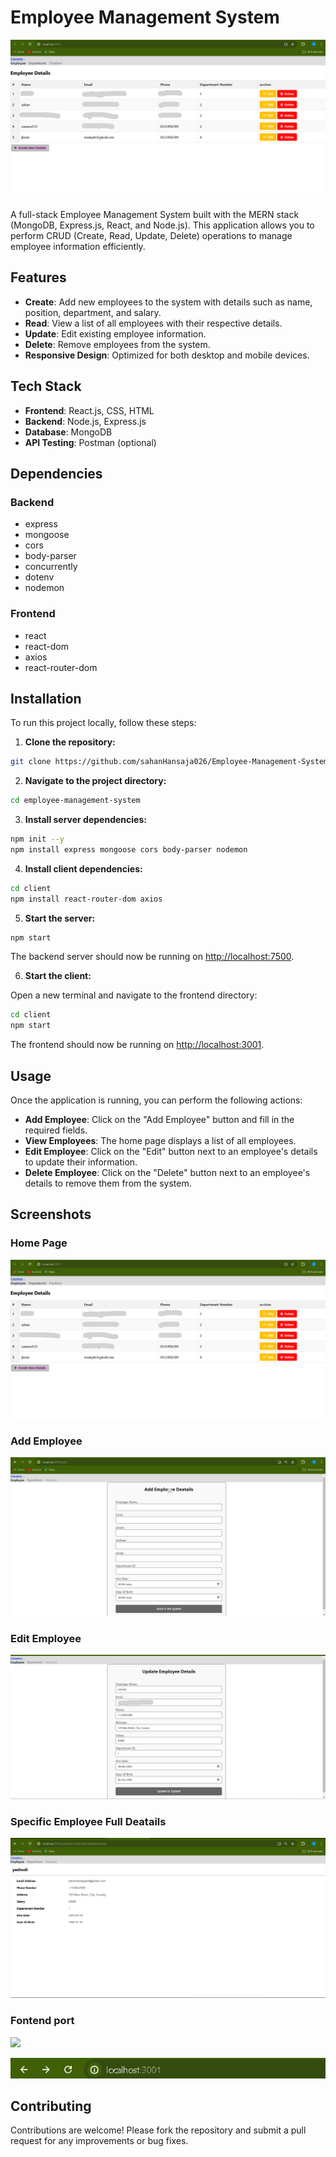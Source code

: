 # Employee Management System

![Home Page](https://github.com/sahan026/images/blob/main/employmanagemt1.png)

A full-stack Employee Management System built with the MERN stack (MongoDB, Express.js, React, and Node.js). This application allows you to perform CRUD (Create, Read, Update, Delete) operations to manage employee information efficiently.

## Features

- **Create**: Add new employees to the system with details such as name, position, department, and salary.
- **Read**: View a list of all employees with their respective details.
- **Update**: Edit existing employee information.
- **Delete**: Remove employees from the system.
- **Responsive Design**: Optimized for both desktop and mobile devices.

## Tech Stack

- **Frontend**: React.js, CSS, HTML
- **Backend**: Node.js, Express.js
- **Database**: MongoDB
- **API Testing**: Postman (optional)

## Dependencies

### Backend

- express
- mongoose
- cors
- body-parser
- concurrently
- dotenv
- nodemon

### Frontend

- react
- react-dom
- axios
- react-router-dom

## Installation

To run this project locally, follow these steps:

1. **Clone the repository:**

```bash
git clone https://github.com/sahanHansaja026/Employee-Management-System---MERN-.git
```

2. **Navigate to the project directory:**

```bash
cd employee-management-system
```

3. **Install server dependencies:**

```bash
npm init --y
npm install express mongoose cors body-parser nodemon
```

4. **Install client dependencies:**

```bash
cd client
npm install react-router-dom axios
```

5. **Start the server:**

```bash
npm start
```

The backend server should now be running on [http://localhost:7500](http://localhost:7500).

6. **Start the client:**

Open a new terminal and navigate to the frontend directory:

```bash
cd client
npm start
```

The frontend should now be running on [http://localhost:3001](http://localhost:3001).

## Usage

Once the application is running, you can perform the following actions:

- **Add Employee**: Click on the "Add Employee" button and fill in the required fields.
- **View Employees**: The home page displays a list of all employees.
- **Edit Employee**: Click on the "Edit" button next to an employee's details to update their information.
- **Delete Employee**: Click on the "Delete" button next to an employee's details to remove them from the system.

## Screenshots

### Home Page

![Home Page](https://github.com/sahan026/images/blob/main/employmanagemt1.png)

### Add Employee

![Add Employee](https://github.com/sahan026/images/blob/main/employmanagemt2.png)

### Edit Employee

![Edit Employee](https://github.com/sahan026/images/blob/main/employmanagemt4.png)

### Specific Employee Full Deatails

![Specific Employee Deatails](https://github.com/sahan026/images/blob/main/employmanagemt3.png)

### Fontend port
<img src="https://t.bkit.co/w_668cd80be60a9.gif" />

![Fontend port](https://github.com/sahan026/images/blob/main/employmanagemt5.png)

## Contributing

Contributions are welcome! Please fork the repository and submit a pull request for any improvements or bug fixes.

